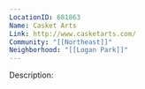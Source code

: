 ```yaml
---
LocationID: 681863
Name: Casket Arts
Link: http://www.casketarts.com/
Community: "[[Northeast]]"
Neighborhood: "[[Logan Park]]"
---
```


Description: